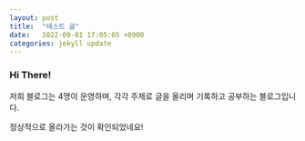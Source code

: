 ```yaml
---
layout: post
title:  "테스트 글"
date:   2022-09-01 17:05:05 +0900
categories: jekyll update
---
```


### Hi There!

저희 블로그는 4명이 운영하며, 각각 주제로 글을 올리며 기록하고 공부하는 블로그입니다.

정상적으로 올라가는 것이 확인되었네요!
